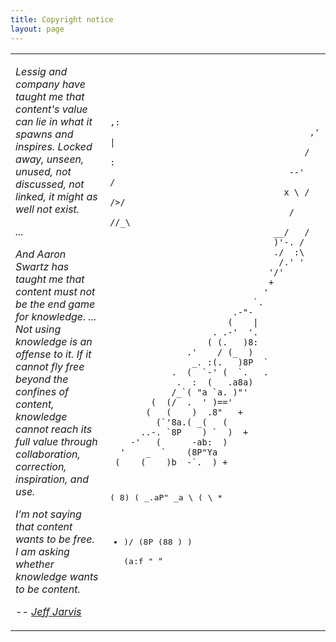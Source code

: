 ```yaml
---
title: Copyright notice
layout: page
---
```


<table>
<tr><td width="30%">
<em>
<p>Lessig and company have taught me that content's
value can lie in what it spawns and inspires. Locked
away, unseen, unused, not discussed, not linked, it
might as well not exist.

 <p>...

<p>And Aaron Swartz has taught me that content must not be the end game for knowledge. ...  Not using knowledge is an offense to it. If it cannot fly free beyond the confines of content, knowledge cannot reach its full value through collaboration, correction, inspiration, and use.

<p>I’m not saying that content wants to be free. I am asking whether knowledge wants to be content.
<p>-- <a href="http://buzzmachine.com/2013/01/12/learning-the-true-value-of-content-from-aaron-swartz/">Jeff Jarvis</a>
</td><td>
<tiny>
<pre>
  
                                             ,:  
                                           ,' |   
                                          /   :  
                                       --'   /  
                                      x \ / />/  
                                       /  //_\   
                                    __/   /  
                                    )'-. /  
                                    ./  :\   
                                     /.' '  
                                   '/'  
                                   +  
                                  '  
                                `.  
                            .-"-  
                           (    |  
                        . .-'  '.  
                       ( (.   )8:  
                   .'    / (_  )  
                    _. :(.   )8P  `  
                .  (  `-' (  `.   .  
                 .  :  (   .a8a)  
                /_`( "a `a. )"'  
            (  (/  .  ' )=='  
           (   (    )  .8"   +  
             (`'8a.( _(   (  
          ..-. `8P    ) `  )  +  
        -'   (      -ab:  )  
      '    _  `    (8P"Ya  
    _(    (    )b  -`.  ) +  
   ( 8)  ( _.aP" _a   \ ( \   *  
 +  )/    (8P   (88    )  )  
    (a:f   "     `"       `  
  
</pre>  
</td></tr></table>  
